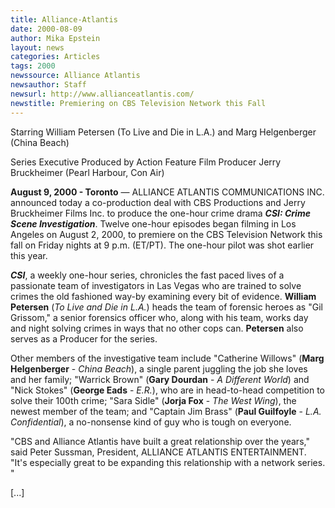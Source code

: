 ```yaml
---
title: Alliance-Atlantis
date: 2000-08-09
author: Mika Epstein
layout: news
categories: Articles
tags: 2000
newssource: Alliance Atlantis
newsauthor: Staff
newsurl: http://www.allianceatlantis.com/
newstitle: Premiering on CBS Television Network this Fall
---
```


Starring William Petersen (To Live and Die in L.A.) and Marg Helgenberger (China Beach)

Series Executive Produced by Action Feature Film Producer Jerry Bruckheimer (Pearl Harbour, Con Air)

**August 9, 2000 - Toronto** &#8212; ALLIANCE ATLANTIS COMMUNICATIONS INC. announced today a co-production deal with CBS Productions and Jerry Bruckheimer Films Inc. to produce the one-hour crime drama ***CSI: Crime Scene Investigation***. Twelve one-hour episodes began filming in Los Angeles on August 2, 2000, to premiere on the CBS Television Network this fall on Friday nights at 9 p.m. (ET/PT). The one-hour pilot was shot earlier this year.

***CSI***, a weekly one-hour series, chronicles the fast paced lives of a passionate team of investigators in Las Vegas who are trained to solve crimes the old fashioned way-by examining every bit of evidence. **William Petersen** (*To Live and Die in L.A.*) heads the team of forensic heroes as "Gil Grissom," a senior forensics officer who, along with his team, works day and night solving crimes in ways that no other cops can. **Petersen** also serves as a Producer for the series.

Other members of the investigative team include "Catherine Willows" (**Marg Helgenberger** - *China Beach*), a single parent juggling the job she loves and her family; "Warrick Brown" (**Gary Dourdan** - *A Different World*) and "Nick Stokes" (**George Eads** - *E.R.*), who are in head-to-head competition to solve their 100th crime; "Sara Sidle" (**Jorja Fox** - *The West Wing*), the newest member of the team; and "Captain Jim Brass" (**Paul Guilfoyle** - *L.A. Confidential*), a no-nonsense kind of guy who is tough on everyone.

"CBS and Alliance Atlantis have built a great relationship over the years," said Peter Sussman, President, ALLIANCE ATLANTIS ENTERTAINMENT. "It's especially great to be expanding this relationship with a network series. "

[...]